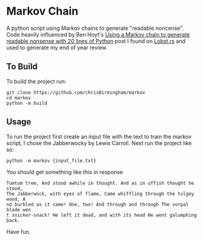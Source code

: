 # Markov Chain

A python script using Markov chains to generate "readable noncense". Code heavily influenced by Ben Hoyt's [Using a Markov chain to generate readable nonsense with 20 lines of Python](https://benhoyt.com/writings/markov-chain/)
post I found on [Lobst.rs](https://lobste.rs/s/mqhxkp/using_markov_chain_generate_readable) and used to generate my end 
of year review.

## To Build

To build the project run:

```commandline
git clone https://github.com/chrisBirmingham/markov
cd markov
python -m build
```

## Usage

To run the project first create an input file with the text to train the markov script, I chose the Jabberwocky by 
Lewis Carroll. Next run the project like so:

```commandline
python -m markov {input_file.txt}
```

You should get something like this in response

```text
Tumtum tree, And stood awhile in thought. And as in uffish thought he stood, 
The Jabberwock, with eyes of flame, Came whiffling through the tulgey wood, A
nd burbled as it came! One, two! And through and through The vorpal blade wen
t snicker-snack! He left it dead, and with its head He went galumphing back.
```

Have fun.
